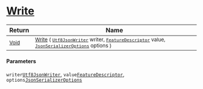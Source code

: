 # [Write](./NetCoreFeatureDescriptorConverter-100664117.md)



| Return | Name | 
| --- | --- | 
| <sub>[Void](https://docs.microsoft.com/en-us/dotnet/api/System.Void)</sub>| <sub>[Write](./NetCoreFeatureDescriptorConverter-100664117.md) ( [`Utf8JsonWriter`](https://docs.microsoft.com/en-us/dotnet/api/System.Text.Json.Utf8JsonWriter) writer, [`FeatureDescriptor`](./../../../FeatureDescriptor.md) value, [`JsonSerializerOptions`](https://docs.microsoft.com/en-us/dotnet/api/System.Text.Json.JsonSerializerOptions) options )</sub>| <br>


#### Parameters
 `writer`[`Utf8JsonWriter`](https://docs.microsoft.com/en-us/dotnet/api/System.Text.Json.Utf8JsonWriter),  `value`[`FeatureDescriptor`](./../../../FeatureDescriptor.md),  `options`[`JsonSerializerOptions`](https://docs.microsoft.com/en-us/dotnet/api/System.Text.Json.JsonSerializerOptions)